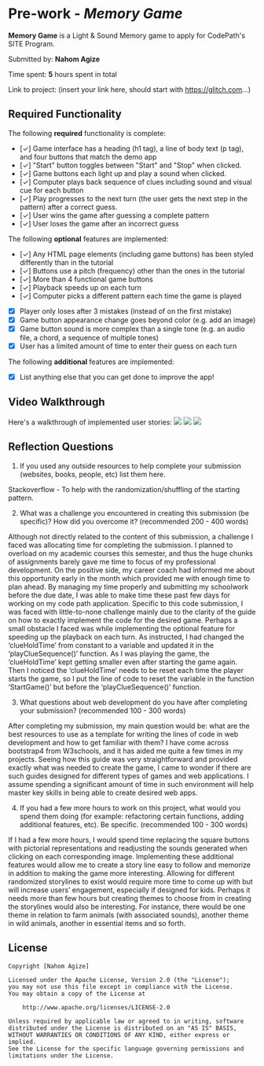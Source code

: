 # Pre-work - *Memory Game*

**Memory Game** is a Light & Sound Memory game to apply for CodePath's SITE Program. 

Submitted by: **Nahom Agize**

Time spent: **5** hours spent in total

Link to project: (insert your link here, should start with https://glitch.com...)

## Required Functionality

The following **required** functionality is complete:

* [✓] Game interface has a heading (h1 tag), a line of body text (p tag), and four buttons that match the demo app
* [✓] "Start" button toggles between "Start" and "Stop" when clicked. 
* [✓] Game buttons each light up and play a sound when clicked. 
* [✓] Computer plays back sequence of clues including sound and visual cue for each button
* [✓] Play progresses to the next turn (the user gets the next step in the pattern) after a correct guess. 
* [✓] User wins the game after guessing a complete pattern
* [✓] User loses the game after an incorrect guess

The following **optional** features are implemented:

* [✓] Any HTML page elements (including game buttons) has been styled differently than in the tutorial
* [✓] Buttons use a pitch (frequency) other than the ones in the tutorial
* [✓] More than 4 functional game buttons
* [✓] Playback speeds up on each turn
* [✓] Computer picks a different pattern each time the game is played
* [x] Player only loses after 3 mistakes (instead of on the first mistake)
* [x] Game button appearance change goes beyond color (e.g. add an image)
* [x] Game button sound is more complex than a single tone (e.g. an audio file, a chord, a sequence of multiple tones)
* [x] User has a limited amount of time to enter their guess on each turn

The following **additional** features are implemented:

- [x] List anything else that you can get done to improve the app!

## Video Walkthrough

Here's a walkthrough of implemented user stories:
![](http://g.recordit.co/ds6GCGP1T3.gif)
![](http://g.recordit.co/vTYWi8oyYO.gif)
![](http://g.recordit.co/YfCVPt1v1i.gif)

## Reflection Questions
1. If you used any outside resources to help complete your submission (websites, books, people, etc) list them here. 

Stackoverflow - To help with the randomization/shuffling of the starting pattern.

2. What was a challenge you encountered in creating this submission (be specific)? How did you overcome it? (recommended 200 - 400 words) 

Although not directly related to the content of this submission, a challenge I faced was allocating time for completing the submission. I planned to overload on my academic courses this semester, and thus the huge chunks of assignments barely gave me time to focus of my professional development. On the positive side, my career coach had informed me about this opportunity early in the month which provided me with enough time to plan ahead.  By managing my time properly and submitting my schoolwork before the due date, I was able to make time these past few days for working on my code path application. Specific to this code submission, I was faced with little-to-none challenge mainly due to the clarity of the guide on how to exactly implement the code for the desired game. Perhaps a small obstacle I faced was while implementing the optional feature for speeding up the playback on each turn. As instructed, I had changed the ‘clueHoldTime’ from constant to a variable and updated it in the ‘playClueSequence()’ function. As I was playing the game, the ‘clueHoldTime’ kept getting smaller even after starting the game again. Then I noticed the ‘clueHoldTime’ needs to be reset each time the player starts the game, so I put the line of code to reset the variable in the function ‘StartGame()’  but before the ‘playClueSequence()’ function.


3. What questions about web development do you have after completing your submission? (recommended 100 - 300 words) 

After completing my submission, my main question would be: what are the best resources to use as a template for writing the lines of code in web development and how to get familiar with them? I have come across bootstrap4 from W3schools, and it has aided me quite a few times in my projects. Seeing how this guide was very straightforward and provided exactly what was needed to create the game, I came to wonder if there are such guides designed for different types of games and web applications. I assume spending a significant amount of time in such environment will help master key skills in being able to create desired web apps. 

4. If you had a few more hours to work on this project, what would you spend them doing (for example: refactoring certain functions, adding additional features, etc). Be specific. (recommended 100 - 300 words) 

If I had a few more hours, I would spend time replacing the square buttons with pictorial representations and readjusting the sounds generated when clicking on each corresponding image. Implementing these additional features would allow me to create a story line easy to follow and memorize in addition to making the game more interesting. Allowing for different randomized storylines to exist would require more time to come up with but will increase users’ engagement, especially if designed for kids. Perhaps it needs more than few hours but creating themes to choose from in creating the storylines would also be interesting. For instance, there would be one theme in relation to farm animals (with associated sounds), another theme in wild animals, another in essential items and so forth.



## License

    Copyright [Nahom Agize]

    Licensed under the Apache License, Version 2.0 (the "License");
    you may not use this file except in compliance with the License.
    You may obtain a copy of the License at

        http://www.apache.org/licenses/LICENSE-2.0

    Unless required by applicable law or agreed to in writing, software
    distributed under the License is distributed on an "AS IS" BASIS,
    WITHOUT WARRANTIES OR CONDITIONS OF ANY KIND, either express or implied.
    See the License for the specific language governing permissions and
    limitations under the License.